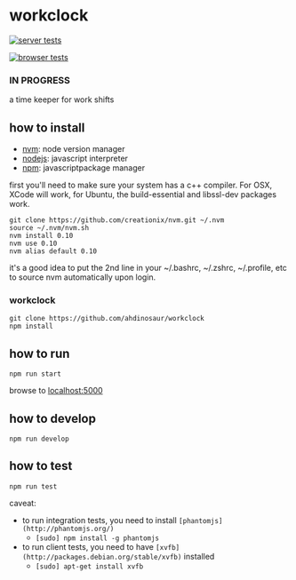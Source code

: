 # workclock

[![server tests](https://travis-ci.org/ahdinosaur/workclock.png)](https://travis-ci.org/ahdinosaur/workclock)

[![browser tests](https://ci.testling.com/ahdinosaur/workclock.png)](https://ci.testling.com/ahdinosaur/workclock)

### IN PROGRESS

a time keeper for work shifts

## how to install

- [nvm](https://github.com/creationix/nvm): node version manager
- [nodejs](http://nodejs.org): javascript interpreter
- [npm](http://npmjs.org): javascriptpackage manager

first you'll need to make sure your system has a c++ compiler. For OSX, XCode will work, for Ubuntu, the build-essential and libssl-dev packages work.

```
git clone https://github.com/creationix/nvm.git ~/.nvm
source ~/.nvm/nvm.sh
nvm install 0.10
nvm use 0.10
nvm alias default 0.10
```

it's a good idea to put the 2nd line in your ~/.bashrc, ~/.zshrc, ~/.profile, etc to source nvm automatically upon login.

### workclock

```
git clone https://github.com/ahdinosaur/workclock
npm install
```

## how to run

```
npm run start
```
browse to [localhost:5000](http://localhost:5000)

## how to develop

```
npm run develop
```

## how to test

```
npm run test
```

caveat:
- to run integration tests, you need to install `[phantomjs](http://phantomjs.org/)`
  - `[sudo] npm install -g phantomjs`
- to run client tests, you need to have `[xvfb](http://packages.debian.org/stable/xvfb)` installed
  - `[sudo] apt-get install xvfb`
